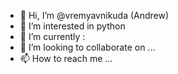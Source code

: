 - 👋 Hi, I’m @vremyavnikuda (Andrew)
- 👀 I’m interested in python
- 🌱 I’m currently : 
- 💞️ I’m looking to collaborate on ...
- 📫 How to reach me ...

<!---
vremyavnikuda/vremyavnikuda is a ✨ special ✨ repository because its `README.md` (this file) appears on your GitHub profile.
You can click the Preview link to take a look at your changes.
--->
